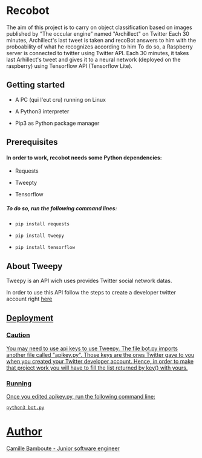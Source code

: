 # Recobot

The aim of this project is to carry on object classification based on images published by "The occular engine" named "Archillect" on Twitter
Each 30 minutes, Archillect's last tweet is taken and recoBot answers to him with the proboability of what he recognizes according to him
To do so, a Raspberry server is connected to twitter using Twitter API. Each 30 minutes, it takes last Arhillect's tweet and gives it to
a neural network (deployed on the raspberry) using Tensorflow API (Tensorflow Lite).



## Getting started

* A PC (qui l'eut cru) running on Linux

* A Python3 interpreter

* Pip3 as Python package manager


## Prerequisites

#### In order to work, recobot needs some Python dependencies:

* Requests

* Tweepty

* Tensorflow

##### To do so, run the following command lines:

* <code>pip install requests</code>

* <code>pip install tweepy</code>

* <code>pip install tensorflow</code>




## About Tweepy

Tweepy is an API wich uses provides Twitter social network datas.

In order to use this API follow the steps to create a developer twitter account right <a href="https://realpython.com/twitter-bot-python-tweepy/#using-tweepyl">here


## Deployment

### Caution

You may need to use api keys to use Tweepy. The file bot.py imports another file called "apikey.py".
Those keys are the ones Twitter gave to you when you created your Twitter developer account. Hence, in order to make that project work you will have to
fill the list returned by key() with yours.

### Running
Once you edited apikey.py, run the following command line:

<code>python3 bot.py</code>


# Author
Camille Bamboute - Junior software engineer
